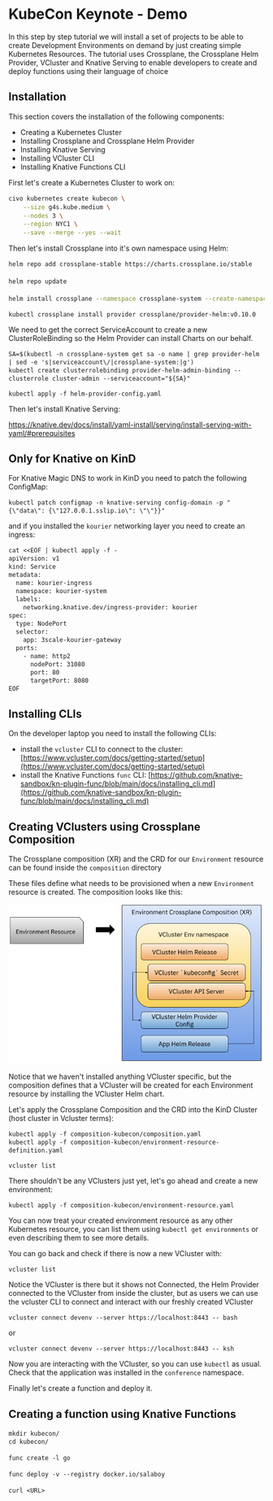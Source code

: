 # KubeCon Keynote - Demo

In this step by step tutorial we will install a set of projects to be able to create Development Environments on demand by just creating simple Kubernetes Resources. 
The tutorial uses Crossplane, the Crossplane Helm Provider, VCluster and Knative Serving to enable developers to create and deploy functions using their language of choice

## Installation 

This section covers the installation of the following components: 
- Creating a Kubernetes Cluster
- Installing Crossplane and Crossplane Helm Provider
- Installing Knative Serving
- Installing VCluster CLI
- Installing Knative Functions CLI

First let's create a Kubernetes Cluster to work on:

```bash
civo kubernetes create kubecon \
    --size g4s.kube.medium \
    --nodes 3 \
    --region NYC1 \
    --save --merge --yes --wait
```


Then let's install Crossplane into it's own namespace using Helm: 


```bash
helm repo add crossplane-stable https://charts.crossplane.io/stable

helm repo update

helm install crossplane --namespace crossplane-system --create-namespace crossplane-stable/crossplane --wait
```

```
kubectl crossplane install provider crossplane/provider-helm:v0.10.0
```

We need to get the correct ServiceAccount to create a new ClusterRoleBinding so the Helm Provider can install Charts on our behalf. 

```
SA=$(kubectl -n crossplane-system get sa -o name | grep provider-helm | sed -e 's|serviceaccount\/|crossplane-system:|g')
kubectl create clusterrolebinding provider-helm-admin-binding --clusterrole cluster-admin --serviceaccount="${SA}"
```

```
kubectl apply -f helm-provider-config.yaml
```

Then let's install Knative Serving: 

https://knative.dev/docs/install/yaml-install/serving/install-serving-with-yaml/#prerequisites


## Only for Knative on KinD
For Knative Magic DNS to work in KinD you need to patch the following ConfigMap:

```
kubectl patch configmap -n knative-serving config-domain -p "{\"data\": {\"127.0.0.1.sslip.io\": \"\"}}"
```

and if you installed the `kourier` networking layer you need to create an ingress:

```
cat <<EOF | kubectl apply -f -
apiVersion: v1
kind: Service
metadata:
  name: kourier-ingress
  namespace: kourier-system
  labels:
    networking.knative.dev/ingress-provider: kourier
spec:
  type: NodePort
  selector:
    app: 3scale-kourier-gateway
  ports:
    - name: http2
      nodePort: 31080
      port: 80
      targetPort: 8080
EOF
```

## Installing CLIs

On the developer laptop you need to install the following CLIs:

- install the `vcluster` CLI to connect to the cluster: [https://www.vcluster.com/docs/getting-started/setup](https://www.vcluster.com/docs/getting-started/setup)
- install the Knative Functions `func` CLI: [https://github.com/knative-sandbox/kn-plugin-func/blob/main/docs/installing_cli.md](https://github.com/knative-sandbox/kn-plugin-func/blob/main/docs/installing_cli.md)


## Creating VClusters using Crossplane Composition

The Crossplane composition (XR) and the CRD for our `Environment` resource can be found inside the `composition` directory

These files define what needs to be provisioned when a new `Environment` resource is created.
The composition looks like this: 

![environment-vcluster-composition](environment-vcluster-composition.png)

Notice that we haven't installed anything VCluster specific, but the composition defines that a VCluster will be created for each Environment resource by installing the VCluster Helm chart. 


Let's apply the Crossplane Composition and the CRD into the KinD Cluster (host cluster in Vcluster terms):
```
kubectl apply -f composition-kubecon/composition.yaml
kubectl apply -f composition-kubecon/environment-resource-definition.yaml
```


```
vcluster list
```

There shouldn't be any VClusters just yet, let's go ahead and create a new environment:

```
kubectl apply -f composition-kubecon/environment-resource.yaml
```

You can now treat your created environment resource as any other Kubernetes resource, you can list them using `kubectl get environments` or even describing them to see more details. 



You can go back and check if there is now a new VCluster with:

```
vcluster list 
```

Notice the VCluster is there but it shows not Connected, the Helm Provider connected to the VCluster from inside the cluster, but as users we can use the vcluster CLI to connect and interact with our freshly created VCluster 


```
vcluster connect devenv --server https://localhost:8443 -- bash
```
or

```
vcluster connect devenv --server https://localhost:8443 -- ksh
```


Now you are interacting with the VCluster, so you can use `kubectl` as usual. Check that the application was installed in the `conference` namespace.

Finally let's create a function and deploy it.

## Creating a function using Knative Functions

```
mkdir kubecon/
cd kubecon/

func create -l go

func deploy -v --registry docker.io/salaboy

curl <URL>
```

